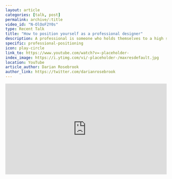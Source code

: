 ```yaml
---
layout: article
categories: [talk, post]
permalink: archive/:title
video_id: "N-OlOoF2Y0s"
type: Recent Talk
title: "How to position yourself as a professional designer"
description: A professional is someone who holds themselves to a high standard AND can achieve those standards of their industry. A professional recognizes where the responsibilities lie and taking accountability for them with their actions. You must make deliberate choices as a designer from your own evaluations or you’ll have those choices made for you.
specific: professional-positioning
icon: play-circle
link_to: https://www.youtube.com/watch?v=-placeholder-
index_image: https://i.ytimg.com/vi/-placeholder-/maxresdefault.jpg
location: YouTube
article_author: Darian Rosebrook
author_link: https://twitter.com/darianrosebrook
---
```

<style>
  .embed-container {
    position: relative;
    padding-bottom: 56.25%;
    height: 0;
    overflow: hidden;
    max-width: 100%;
    }
    .embed-container iframe, .embed-container object, .embed-container embed {
      position: absolute;
      top: 0;
      left: 0;
      width: 100%;
      height: 100%;
    }
</style>

<div class='embed-container'><iframe width="560" height="315" src="https://www.youtube.com/embed/{{ page.video_id }}" frameborder="0" allow="accelerometer; autoplay; encrypted-media; gyroscope; picture-in-picture" allowfullscreen></iframe></div>
